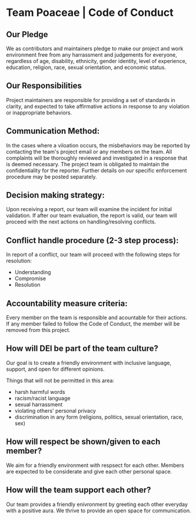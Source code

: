 # Team Poaceae | Code of Conduct

## Our Pledge
We as contributors and maintainers pledge to make our project and work environment free from any harrassment and judgements for everyone, regardless of age, disability, ethnicity, gender identity, level of experience, education, religion, race, sexual orientation, and economic status.

## Our Responsibilities
Project maintainers are responsible for providing a set of standards in clarity, and expected to take affirmative actions in response to any violation or inappropriate behaviors.

## Communication Method:
In the cases where a viloation occurs, the misbehaviors may be reported by contacting the team's project email or any members on the team. All complaints will be thoroughly reviewed and investigated in a response that is deemed necessary. The project team is obligated to maintain the confidentiality for the reporter. Further details on our specific enforcement procedure may be posted separately.

## Decision making strategy: 
Upon receiving a report, our team will examine the incident for initial validation. If after our team evaluation, the report is valid, our team will proceed with the next actions on handling/resolving conflicts.


## Conflict handle procedure (2-3 step process):
In report of a conflict, our team will proceed with the following steps for resolution:
- Understanding
- Compromise
- Resolution

## Accountability measure criteria:

Every member on the team is responsible and acountable for their actions. If any member failed to follow the Code of Conduct, the member will be removed from this project.

## How will  DEI be part of the team culture? 
Our goal is to create a friendly environment with inclusive language, support, and open for different opinions.

Things that will not be permitted in this area:
- harsh harmful words
- racism/racist language
- sexual harrassment 
- violating others' personal privacy 
- discrimination in any form (religions, politics, sexual orientation, race, sex)

## How will respect be shown/given to each member?
We aim for a friendly environment with respsect for each other. Members are expected to be considerate and give each other personal space.

## How will the team support each other?
Our team provides a friendly enivronment by greeting each other everyday with a positive aura. We thrive to provide an open space for communication.

